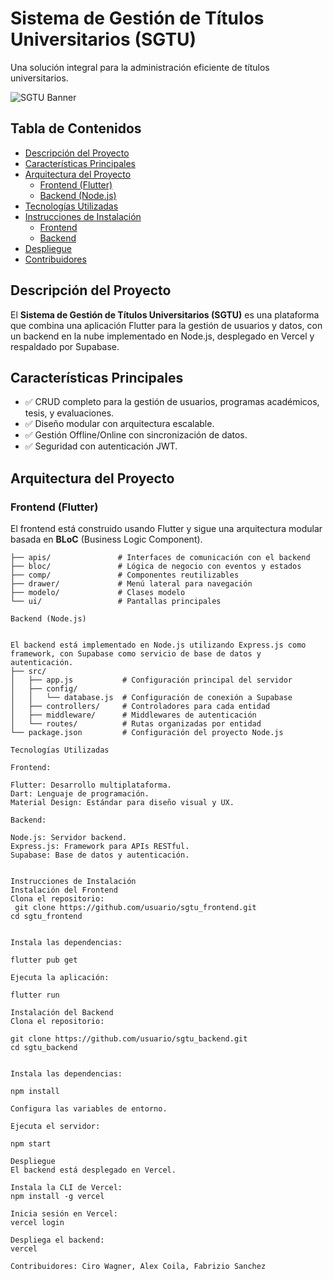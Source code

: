 # Sistema de Gestión de Títulos Universitarios (SGTU)

Una solución integral para la administración eficiente de títulos universitarios.

![SGTU Banner](https://via.placeholder.com/800x200?text=Sistema+de+Gesti%C3%B3n+de+T%C3%ADtulos+Universitarios)

## Tabla de Contenidos
- [Descripción del Proyecto](#descripcion-del-proyecto)
- [Características Principales](#caracteristicas-principales)
- [Arquitectura del Proyecto](#arquitectura-del-proyecto)
    - [Frontend (Flutter)](#frontend-flutter)
    - [Backend (Node.js)](#backend-nodejs)
- [Tecnologías Utilizadas](#tecnologias-utilizadas)
- [Instrucciones de Instalación](#instrucciones-de-instalacion)
    - [Frontend](#instalacion-del-frontend)
    - [Backend](#instalacion-del-backend)
- [Despliegue](#despliegue)
- [Contribuidores](#contribuidores)

## Descripción del Proyecto
El **Sistema de Gestión de Títulos Universitarios (SGTU)** es una plataforma que combina una aplicación Flutter para la gestión de usuarios y datos, con un backend en la nube implementado en Node.js, desplegado en Vercel y respaldado por Supabase.

## Características Principales
- ✅ CRUD completo para la gestión de usuarios, programas académicos, tesis, y evaluaciones.
- ✅ Diseño modular con arquitectura escalable.
- ✅ Gestión Offline/Online con sincronización de datos.
- ✅ Seguridad con autenticación JWT.

## Arquitectura del Proyecto

### Frontend (Flutter)
El frontend está construido usando Flutter y sigue una arquitectura modular basada en **BLoC** (Business Logic Component).

```plaintext
├── apis/               # Interfaces de comunicación con el backend  
├── bloc/               # Lógica de negocio con eventos y estados  
├── comp/               # Componentes reutilizables  
├── drawer/             # Menú lateral para navegación  
├── modelo/             # Clases modelo  
└── ui/                 # Pantallas principales  

Backend (Node.js)


El backend está implementado en Node.js utilizando Express.js como framework, con Supabase como servicio de base de datos y autenticación.
├── src/  
│   ├── app.js           # Configuración principal del servidor  
│   ├── config/  
│   │   └── database.js  # Configuración de conexión a Supabase  
│   ├── controllers/     # Controladores para cada entidad  
│   ├── middleware/      # Middlewares de autenticación  
│   └── routes/          # Rutas organizadas por entidad  
└── package.json         # Configuración del proyecto Node.js  

Tecnologías Utilizadas

Frontend:

Flutter: Desarrollo multiplataforma.
Dart: Lenguaje de programación.
Material Design: Estándar para diseño visual y UX.

Backend:

Node.js: Servidor backend.
Express.js: Framework para APIs RESTful.
Supabase: Base de datos y autenticación.


Instrucciones de Instalación
Instalación del Frontend
Clona el repositorio:
 git clone https://github.com/usuario/sgtu_frontend.git
cd sgtu_frontend


Instala las dependencias:

flutter pub get

Ejecuta la aplicación:

flutter run

Instalación del Backend
Clona el repositorio:

git clone https://github.com/usuario/sgtu_backend.git
cd sgtu_backend


Instala las dependencias:

npm install

Configura las variables de entorno.

Ejecuta el servidor:

npm start

Despliegue
El backend está desplegado en Vercel.

Instala la CLI de Vercel:
npm install -g vercel

Inicia sesión en Vercel:
vercel login

Despliega el backend:
vercel

Contribuidores: Ciro Wagner, Alex Coila, Fabrizio Sanchez